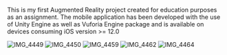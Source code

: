 This is my first Augmented Reality project created for education purposes as an assignment.
The mobile application has been developed with the use of Unity Engine as well as Vuforia Engine package and is available on devices consuming iOS version >= 12.0

![IMG_4449](https://user-images.githubusercontent.com/46380588/151718262-d7ccf83d-3989-4d45-8945-1d6e862e35a3.png)
![IMG_4450](https://user-images.githubusercontent.com/46380588/151718264-b1eadbbb-a498-4334-b1c4-96e667e03a80.png)
![IMG_4459](https://user-images.githubusercontent.com/46380588/151718266-dc7638a7-972d-4226-91d7-98060ac86b94.png)
![IMG_4462](https://user-images.githubusercontent.com/46380588/151718268-ac956699-dcb1-4f94-8a18-0d3ab607568f.png)
![IMG_4464](https://user-images.githubusercontent.com/46380588/151718271-386082ce-feaa-407b-bb6f-3ffb604072a1.png)

